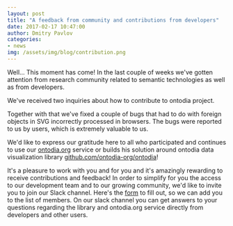 ```yaml
---
layout: post
title: "A feedback from community and contributions from developers"
date: 2017-02-17 10:47:00
author: Dmitry Pavlov
categories:
- news
img: /assets/img/blog/contribution.png
---
```

Well... This moment has come!
In the last couple of weeks we've gotten attention from research community 
related to semantic technologies as well as from developers.
<!-- more -->
We've received two inquiries about how to contribute to ontodia project.

Together with that we've fixed a couple of bugs that had to do with foreign 
objects in SVG incorrectly processed in browsers. The bugs were reported to us by users, 
which is extremely valuable to us.

We'd like to express our gratitude here to all who participated and 
continues to use our <a href="https://ontodia.org">ontodia.org</a> service or builds his solution around 
ontodia data visualization library <a href="https://github.com/ontodia-org/ontodia">github.com/ontodia-org/ontodia</a>! 

It's a pleasure to work with you and for you and it's amazingly rewarding to receive contributions and feedback!
In order to simplify for you the access to our development team and to our growing community, we'd like to invite 
you to join our Slack channel. Here's the <a href="https://goo.gl/forms/mfKFRRNU9ToHxGGM2">form</a> to fill out, 
so we can add you to the list of members. On our slack channel you can get answers to your questions regarding 
the library and ontodia.org service directly from developers and other users.
